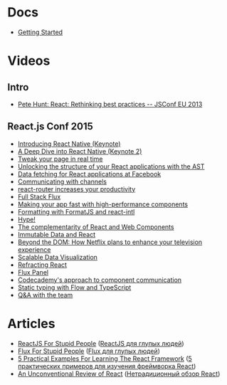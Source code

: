 # Docs
* [Getting Started ](http://facebook.github.io/react/docs/getting-started.html)

# Videos
## Intro
* [Pete Hunt: React: Rethinking best practices -- JSConf EU 2013](http://youtu.be/x7cQ3mrcKaY)

## React.js Conf 2015
* [Introducing React Native (Keynote)](http://youtu.be/KVZ-P-ZI6W4)
* [A Deep Dive into React Native (Keynote 2)](http://youtu.be/7rDsRXj9-cU)
* [Tweak your page in real time](http://youtu.be/yaymfLj5tjA)
* [Unlocking the structure of your React applications with the AST](http://youtu.be/OZGgVxFxSIs)
* [Data fetching for React applications at Facebook](http://youtu.be/9sc8Pyc51uU)
* [Communicating with channels](http://youtu.be/W2DgDNQZOwo)
* [react-router increases your productivity](http://youtu.be/XZfvW1a8Xac)
* [Full Stack Flux](http://youtu.be/KtmjkCuV-EU)
* [Making your app fast with high-performance components](http://youtu.be/KYzlpRvWZ6c)
* [Formatting with FormatJS and react-intl](http://youtu.be/Sla-DkvmIHY)
* [Hype!](http://youtu.be/z5e7kWSHWTg)
* [The complementarity of React and Web Components](http://youtu.be/g0TD0efcwVg)
* [Immutable Data and React](http://youtu.be/I7IdS-PbEgI)
* [Beyond the DOM: How Netflix plans to enhance your television experience](http://youtu.be/eNC0mRYGWgc)
* [Scalable Data Visualization](http://youtu.be/2ii1lEkIv1s)
* [Refracting React](http://youtu.be/5hGHdETNteE)
* [Flux Panel](http://youtu.be/LTj4O7WJJ98)
* [Codecademy's approach to component communication](http://youtu.be/ZM6wXoFTY3o)
* [Static typing with Flow and TypeScript](http://youtu.be/9PTa9-PPVAc)
* [Q&A with the team](http://youtu.be/EPpkboSKvPI)

# Articles
* [ReactJS For Stupid People](http://blog.andrewray.me/reactjs-for-stupid-people/) ([ReactJS для глупых людей](http://habrahabr.ru/post/249107/))
* [Flux For Stupid People](http://blog.andrewray.me/flux-for-stupid-people/) ([Flux для глупых людей](http://habrahabr.ru/post/249279/))
* [5 Practical Examples For Learning The React Framework](http://tutorialzine.com/2014/07/5-practical-examples-for-learning-facebooks-react-framework/) ([5 практических примеров для изучения фреймворка React](http://habrahabr.ru/post/229629/))
* [An Unconventional Review of React](http://www.letscodejavascript.com/v3/blog/2014/09/react_review) ([Нетрадиционный обзор React](habrahabr.ru/company/hexlet/blog/249579/))
